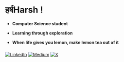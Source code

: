 # हर्षHarsh !

- **Computer Science student**

- **Learning through exploration**

- **When life gives you lemon, make lemon tea out of it**

### 

[![LinkedIn](https://img.shields.io/badge/linkedin-0A66C2?style=for-the-badge&logo=linkedin&logoColor=white)](https://www.linkedin.com/in/iamharshrana/) 
[![Medium](https://img.shields.io/badge/medium-12100E?style=for-the-badge&logo=medium&logoColor=white)](https://medium.com/@harshrana1552) 
[![X](https://img.shields.io/badge/x-000000?style=for-the-badge&logo=x&logoColor=white)](https://x.com/duhharsh)

